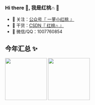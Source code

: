 ### Hi there 👋, 我是红桃∩ 🍑


- 🔭 关注：<a href="https://www.aliyundrive.com/s/M6NSdTLVEMF" target="_blank">公众号『 一萝小红桃 』</a>
- 🌱 干货：<a href="https://https://blog.csdn.net/weixin_40375601" target="_blank">CSDN『 红桃∩ 』</a>
- 💬 微信/QQ：1007760854

## 今年汇总 ✨

<img align="" height="137px" src="https://github-readme-stats.vercel.app/api?username=jiaohongtao&hide_title=true&hide_border=true&show_icons=true&include_all_commits=true&line_height=21&bg_color=0,EC6C6C,FFD479,FFFC79,73FA79&theme=graywhite&locale=cn" />
<img align="" height="137px" src="https://github-readme-stats.vercel.app/api/top-langs/?username=jiaohongtao&hide_title=true&hide_border=true&layout=compact&bg_color=0,73FA79,73FDFF,D783FF&theme=graywhite&locale=cn" />

<!-- ![jiaohongtao's Github stats](https://github-readme-stats.vercel.app/api?username=jiaohongtao&show_icons=true) -->


<!--
### Hi there 👋

**jiaohongtao/jiaohongtao** is a ✨ _special_ ✨ repository because its `README.md` (this file) appears on your GitHub profile.

Here are some ideas to get you started:

- 🔭 I’m currently working on ...
- 🌱 I’m currently learning ...
- 👯 I’m looking to collaborate on ...
- 🤔 I’m looking for help with ...
- 💬 Ask me about ...
- 📫 How to reach me: ...
- 😄 Pronouns: ...
- ⚡ Fun fact: ...
-->

<!-- 
## 我是红桃∩ 🐟

- 🐧 腾讯全栈攻城狮，腾讯云云开发高级布道师，全网百万粉编程知识博主
- 👨‍💻 经历：<a href="https://www.bilibili.com/read/cv11481506" target="_blank">关于我，19 线程序员小 UP</a>
- 🏡 作品：<a href="https://github.com/liyupi/code-nav" target="_blank">编程导航</a> | <a href="https://github.com/liyupi/mianshiya" target="_blank">面试鸭</a> | <a href="https://github.com/liyupi/free-programming-resources" target="_blank">免费编程资源大全</a> | <a href="https://github.com/liyupi/free-programming-resources" target="_blank">求星星 ✨</a>
- 🌱 干货：<a href="https://636f-codenav-8grj8px727565176-1256524210.tcb.qcloud.la/yupi_wechat.png" target="_blank">公众号『 程序员鱼皮 』</a>
- 😺 视频：<a href="https://space.bilibili.com/12890453" target="_blank">B站 程序员鱼皮</a> | 抖音 coder_yupi
- 💬 微信：liyupi66
- 🤔 问题：<a href="https://www.zhihu.com/people/yupi-31-97" target="_blank">知乎 @程序员鱼皮</a>
- 👭 我的编程知识星球：<a target="_blank" href="https://docs.qq.com/doc/DUG93dVNHbVZjZXpo">帮你学编程、做项目的圈子，可向我提问</a>

## 今年汇总 ✨

<img align="" height="137px" src="https://github-readme-stats.vercel.app/api?username=liyupi&hide_title=true&hide_border=true&show_icons=true&include_all_commits=true&line_height=21&bg_color=0,EC6C6C,FFD479,FFFC79,73FA79&theme=graywhite&locale=cn" /><img align="" height="137px" src="https://github-readme-stats.vercel.app/api/top-langs/?username=liyupi&hide_title=true&hide_border=true&layout=compact&bg_color=0,73FA79,73FDFF,D783FF&theme=graywhite&locale=cn" />

-->
